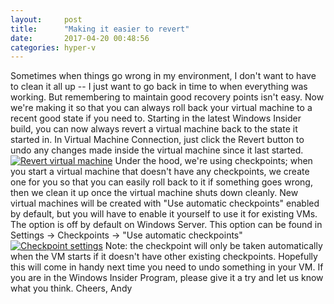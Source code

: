 ```yaml
---
layout:     post
title:      "Making it easier to revert"
date:       2017-04-20 00:48:56
categories: hyper-v
---
```

Sometimes when things go wrong in my environment, I don't want to have to clean it all up -- I just want to go back in time to when everything was working. But remembering to maintain good recovery points isn't easy. Now we're making it so that you can always roll back your virtual machine to a recent good state if you need to. Starting in the latest Windows Insider build, you can now always revert a virtual machine back to the state it started in. In Virtual Machine Connection, just click the Revert button to undo any changes made inside the virtual machine since it last started. [![Revert virtual machine](https://msdnshared.blob.core.windows.net/media/2017/04/Capture21.png)](https://msdnshared.blob.core.windows.net/media/2017/04/Capture21.png) Under the hood, we're using checkpoints; when you start a virtual machine that doesn't have any checkpoints, we create one for you so that you can easily roll back to it if something goes wrong, then we clean it up once the virtual machine shuts down cleanly. New virtual machines will be created with "Use automatic checkpoints" enabled by default, but you will have to enable it yourself to use it for existing VMs. The option is off by default on Windows Server.  This option can be found in Settings -> Checkpoints -> "Use automatic checkpoints" [![Checkpoint settings](https://msdnshared.blob.core.windows.net/media/2017/04/Capture5.png)](https://msdnshared.blob.core.windows.net/media/2017/04/Capture5.png) Note: the checkpoint will only be taken automatically when the VM starts if it doesn't have other existing checkpoints. Hopefully this will come in handy next time you need to undo something in your VM. If you are in the Windows Insider Program, please give it a try and let us know what you think. Cheers, Andy
